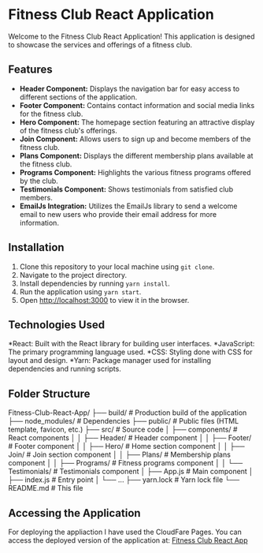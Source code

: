 # Fitness Club React Application

Welcome to the Fitness Club React Application! This application is designed to showcase the services and offerings of a fitness club.

## Features

- **Header Component:** Displays the navigation bar for easy access to different sections of the application.
- **Footer Component:** Contains contact information and social media links for the fitness club.
- **Hero Component:** The homepage section featuring an attractive display of the fitness club's offerings.
- **Join Component:** Allows users to sign up and become members of the fitness club.
- **Plans Component:** Displays the different membership plans available at the fitness club.
- **Programs Component:** Highlights the various fitness programs offered by the club.
- **Testimonials Component:** Shows testimonials from satisfied club members.
- **EmailJs Integration:** Utilizes the EmailJs library to send a welcome email to new users who provide their email address for more information.


## Installation

1. Clone this repository to your local machine using `git clone`.
2. Navigate to the project directory.
3. Install dependencies by running `yarn install`.
4. Run the application using `yarn start`.
5. Open [http://localhost:3000](http://localhost:3000) to view it in the browser.


## Technologies Used
*React: Built with the React library for building user interfaces.
*JavaScript: The primary programming language used.
*CSS: Styling done with CSS for layout and design.
*Yarn: Package manager used for installing dependencies and running scripts.

## Folder Structure

Fitness-Club-React-App/
├── build/ # Production build of the application
├── node_modules/ # Dependencies
├── public/ # Public files (HTML template, favicon, etc.)
├── src/ # Source code
│ ├── components/ # React components
│ │ ├── Header/ # Header component
│ │ ├── Footer/ # Footer component
│ │ ├── Hero/ # Home section component
│ │ ├── Join/ # Join section component
│ │ ├── Plans/ # Membership plans component
│ │ ├── Programs/ # Fitness programs component
│ │ └── Testimonials/ # Testimonials component
│ ├── App.js # Main component
│ ├── index.js # Entry point
│ └── ...
├── yarn.lock # Yarn lock file
└── README.md # This file


## Accessing the Application

For deploying the appliaction I have used the CloudFare Pages.
You can access the deployed version of the application at: [Fitness Club React App](https://fitclub-qxz.pages.dev/)
